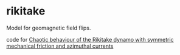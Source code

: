 # rikitake
 Model for geomagnetic field flips.

code for [Chaotic behaviour of the Rikitake dynamo with symmetric mechanical friction and azimuthal currents](https://royalsocietypublishing.org/doi/10.1098/rspa.1998.0235)

